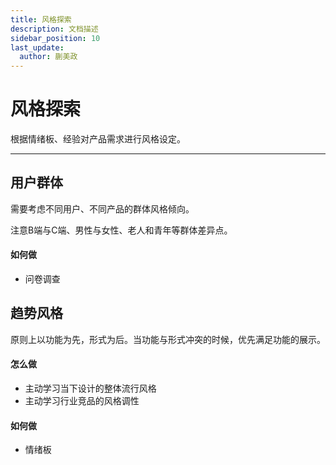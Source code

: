 ```yaml
---
title: 风格探索
description: 文档描述
sidebar_position: 10
last_update:
  author: 蒯美政
---
```


# 风格探索

根据情绪板、经验对产品需求进行风格设定。

------



## 用户群体

需要考虑不同用户、不同产品的群体风格倾向。

注意B端与C端、男性与女性、老人和青年等群体差异点。

#### 如何做

- 问卷调查

## 趋势风格

原则上以功能为先，形式为后。当功能与形式冲突的时候，优先满足功能的展示。

#### 怎么做

- 主动学习当下设计的整体流行风格
- 主动学习行业竞品的风格调性

#### 如何做

- 情绪板
